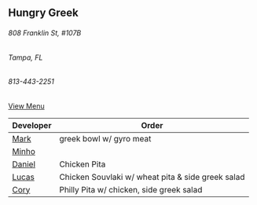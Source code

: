 ## Hungry Greek
###### 808 Franklin St, #107B 
###### Tampa, FL
###### 813-443-2251


[View Menu](https://www.toasttab.com/hungry-greek-franklin/v2/online-order#!/order)


Developer     | Order
--------------|---------------------
[Mark](http://github.com/mark-smithtb)              | greek bowl w/ gyro meat
[Minho](https://github.com/minhochoi)               | 
[Daniel](https://github.come/dtartaglia)            | Chicken Pita
[Lucas](https://github.com/lucasclaude)             | Chicken Souvlaki w/ wheat pita & side greek salad
[Cory](https://github.com/)                         | Philly Pita w/ chicken, side greek salad

